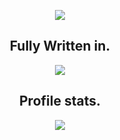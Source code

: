 <p align="center">
  <a href="https://discord.gg/cZkqyaRkb6">
    <img src="https://servreality.com/wp-content/uploads/2020/07/C-Development-Banner.jpg"></a>
</p>



<h2 align="center">Fully Written in.</h2>
<p align="center">
  <img src="https://cdn.discordapp.com/attachments/835652361715712020/842758450962366480/asgsdag.png"></a>
</p>

<h2 align="center">Profile stats.</h2>
<p align="center">
  <img align="center" src="https://github-readme-stats.vercel.app/api?username=ScopesDK&show_icons=true&theme=dark&locale=en"/>
<br />

</pre>
